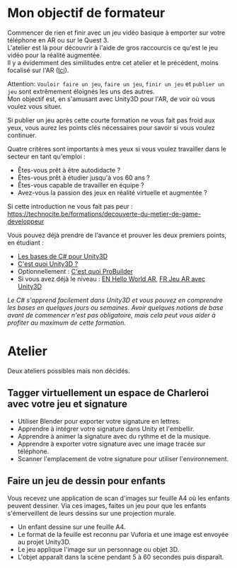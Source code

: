 # Mon objectif de formateur

Commencer de rien et finir avec un jeu vidéo basique à emporter sur votre téléphone en AR ou sur le Quest 3.  
L'atelier est là pour découvrir à l'aide de gros raccourcis ce qu'est le jeu vidéo pour la réalité augmentée.  
Il y a évidemment des similitudes entre cet atelier et le précédent, moins focalisé sur l'AR ([Ici](https://github.com/EloiStree/2024_07_19_CharleroiStreetAR/blob/main/Workshop/OneWeekToHaveFunWithUnity/ReadMe.md)).

Attention: `Vouloir faire un jeu`, `faire un jeu`, `finir un jeu` et `publier un jeu` sont extrêmement éloignés les uns des autres.  
Mon objectif est, en s'amusant avec Unity3D pour l'AR, de voir où vous voulez vous situer.

Si publier un jeu après cette courte formation ne vous fait pas froid aux yeux, vous aurez les points clés nécessaires pour savoir si vous voulez continuer.

Quatre critères sont importants à mes yeux si vous voulez travailler dans le secteur en tant qu'emploi :  
- Êtes-vous prêt à être autodidacte ?  
- Êtes-vous prêt à étudier jusqu'à vos 60 ans ?  
- Êtes-vous capable de travailler en équipe ?  
- Avez-vous la passion des jeux en réalité virtuelle et augmentée ?

Si cette introduction ne vous fait pas peur :  
https://technocite.be/formations/decouverte-du-metier-de-game-developpeur

Vous pouvez déjà prendre de l'avance et prouver les deux premiers points, en étudiant :
- [Les bases de C# pour Unity3D](https://www.youtube.com/results?search_query=les+bases+de+c%23+pour+Unity3D)
- [C'est quoi Unity3D ?](https://www.youtube.com/results?search_query=C%27est+quoi+Unity3D++pour+débutant)
- Optionnellement : [C'est quoi ProBuilder](https://youtu.be/Re6wU7zPlXI)
- Si vous avez déjà le niveau : [EN Hello World AR](https://youtu.be/FWyTf3USDCQ), [FR Jeu AR avec Unity3D](https://youtu.be/77OKbIiXFrA)
  
_Le C# s'apprend facilement dans Unity3D et vous pouvez en comprendre les bases en quelques jours ou semaines._
_Avoir quelques notions de base avant de commencer n'est pas obligatoire, mais cela peut vous aider à profiter au maximum de cette formation._


# Atelier

Deux ateliers possibles mais non décidés.

## Tagger virtuellement un espace de Charleroi avec votre jeu et signature

- Utiliser Blender pour exporter votre signature en lettres.
- Apprendre à intégrer votre signature dans Unity et l'embellir.
- Apprendre à animer la signature avec du rythme et de la musique.
- Apprendre à exporter votre signature avec une image tracée sur téléphone.
- Scanner l'emplacement de votre signature pour utiliser l'environnement.

## Faire un jeu de dessin pour enfants

Vous recevez une application de scan d'images sur feuille A4 où les enfants peuvent dessiner.
Via ces images, faites un jeu pour que les enfants s'émerveillent de leurs dessins sur une projection murale.
- Un enfant dessine sur une feuille A4.
- Le format de la feuille est reconnu par Vuforia et une image est envoyée au projet Unity3D.
- Le jeu applique l'image sur un personnage ou objet 3D.
- L'objet apparaît dans la scène pendant 5 à 60 secondes puis disparaît.



